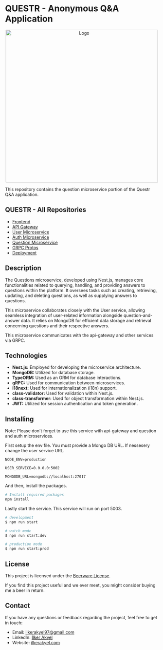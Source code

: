 # QUESTR - Anonymous Q&A Application

<p align="center">
  <img src="https://i.imgur.com/KAhUMk0.png" alt="Logo" width="500" />
</p>

This repository contains the question microservice portion of the Questr Q&A application.

## QUESTR - All Repositories

- [Frontend](https://github.com/Neography7/questr-front)
- [API Gateway](https://github.com/Neography7/questr-gateway)
- [User Microservice](https://github.com/Neography7/questr-user-srvc)
- [Auth Microservice](https://github.com/Neography7/questr-auth-srvc)
- [Question Microservice](https://github.com/Neography7/questr-question-srvc)
- [GRPC Protos](https://github.com/Neography7/questr-proto)
- [Deployment](https://github.com/Neography7/questr-deployment)

## Description

The Questions microservice, developed using Nest.js, manages core functionalities related to querying, handling, and providing answers to questions within the platform. It oversees tasks such as creating, retrieving, updating, and deleting questions, as well as supplying answers to questions.

This microservice collaborates closely with the User service, allowing seamless integration of user-related information alongside question-and-answer data. It relies on MongoDB for efficient data storage and retrieval concerning questions and their respective answers.

This microservice communicates with the api-gateway and other services via GRPC. 

## Technologies

- **Nest.js:** Employed for developing the microservice architecture.
- **MongoDB:** Utilized for database storage.
- **TypeORM:** Used as an ORM for database interactions.
- **gRPC:** Used for communication between microservices.
- **i18next:** Used for internationalization (i18n) support.
- **class-validator:** Used for validation within Nest.js.
- **class-transformer:** Used for object transformation within Nest.js.
- **JWT:** Utilized for session authentication and token generation.

## Installing

Note: Please don't forget to use this service with api-gateway and question and auth microservices.

First setup the env file. You must provide a Mongo DB URL. If nessesery change the user service URL. 

```env
NODE_ENV=production

USER_SERVICE=0.0.0.0:5002

MONGODB_URL=mongodb://localhost:27017
```

And then, install the packages.

```bash
# Install required packages
npm install
```

Lastly start the service. This service will run on port 5003.

```bash
# development
$ npm run start

# watch mode
$ npm run start:dev

# production mode
$ npm run start:prod
```

## License

This project is licensed under the [Beerware License](LICENSE).

If you find this project useful and we ever meet, you might consider buying me a beer in return.

## Contact

If you have any questions or feedback regarding the project, feel free to get in touch:

- Email: ilkerakyel97@gmail.com
- LinkedIn: [İlker Akyel](https://www.linkedin.com/in/ilker-akyel/)
- Website: [ilkerakyel.com](https://www.ilkerakyel.com)